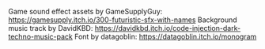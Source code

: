 Game sound effect assets by GameSupplyGuy: https://gamesupply.itch.io/300-futuristic-sfx-with-names
Background music track by DavidKBD: https://davidkbd.itch.io/code-injection-dark-techno-music-pack
Font by datagoblin: https://datagoblin.itch.io/monogram